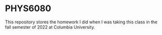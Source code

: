 # PHYS6080

This repository stores the homework I did when I was taking this class
in the fall semester of 2022 at Columbia University.
